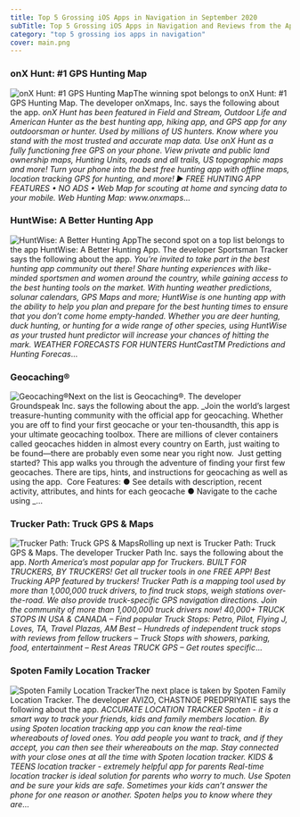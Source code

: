 ```yaml
---
title: Top 5 Grossing iOS Apps in Navigation in September 2020
subTitle: Top 5 Grossing iOS Apps in Navigation and Reviews from the AppStore in September 2020.
category: "top 5 grossing ios apps in navigation"
cover: main.png
---
```


### onX Hunt: #1 GPS Hunting Map

![onX Hunt: #1 GPS Hunting Map](https://is1-ssl.mzstatic.com/image/thumb/Purple124/v4/16/4a/c2/164ac2a1-ed26-2ec0-827e-ad40ec45e0c3/AppIcon-Hunt-0-0-1x_U007emarketing-0-0-0-7-0-0-sRGB-0-0-0-GLES2_U002c0-512MB-85-220-0-0.png/100x100bb.png)The winning spot belongs to onX Hunt: #1 GPS Hunting Map. The developer onXmaps, Inc. says the following about the app. _onX Hunt has been featured in Field and Stream, Outdoor Life and American Hunter as the best hunting app, hiking app, and GPS app for any outdoorsman or hunter. Used by millions of US hunters.  Know where you stand with the most trusted and accurate map data. Use onX Hunt as a fully functioning free GPS on your phone. View private and public land ownership maps, Hunting Units, roads and all trails, US topographic maps and more! Turn your phone into the best free hunting app with offline maps, location tracking GPS for hunting, and more!  ▶ FREE HUNTING APP FEATURES  • NO ADS • Web Map for scouting at home and syncing data to your mobile. Web Hunting Map: www.onxmaps_...

### HuntWise: A Better Hunting App

![HuntWise: A Better Hunting App](https://is4-ssl.mzstatic.com/image/thumb/Purple114/v4/57/1b/0a/571b0aed-1039-05c0-00cf-0c82e92282ba/Hunt-AppIcon-0-0-1x_U007emarketing-0-0-0-10-0-0-sRGB-0-0-0-GLES2_U002c0-512MB-85-220-0-0.png/100x100bb.png)The second spot on a top list belongs to the app HuntWise: A Better Hunting App. The developer Sportsman Tracker says the following about the app. _You’re invited to take part in the best hunting app community out there! Share hunting experiences with like-minded sportsmen and women around the country, while gaining access to the best hunting tools on the market.   With hunting weather predictions, solunar calendars, GPS Maps and more; HuntWise is one hunting app with the ability to help you plan and prepare for the best hunting times to ensure that you don’t come home empty-handed. Whether you are deer hunting, duck hunting, or hunting for a wide range of other species, using HuntWise as your trusted hunt predictor will increase your chances of hitting the mark.  WEATHER FORECASTS FOR HUNTERS  HuntCastTM Predictions and Hunting Forecas_...

### Geocaching®

![Geocaching®](https://is4-ssl.mzstatic.com/image/thumb/Purple114/v4/6e/3e/45/6e3e45fc-8a2a-88a7-7712-aec1657d9c80/AppIcon-0-0-1x_U007emarketing-0-0-0-7-0-0-sRGB-0-0-0-GLES2_U002c0-512MB-85-220-0-0.png/100x100bb.png)Next on the list is Geocaching®. The developer Groundspeak Inc. says the following about the app. _Join the world’s largest treasure-hunting community with the official app for geocaching. Whether you are off to find your first geocache or your ten-thousandth, this app is your ultimate geocaching toolbox.   There are millions of clever containers called geocaches hidden in almost every country on Earth, just waiting to be found—there are probably even some near you right now.  Just getting started? This app walks you through the adventure of finding your first few geocaches. There are tips, hints, and instructions for geocaching as well as using the app.  Core Features:  ●	See details with description, recent activity, attributes, and hints for each geocache ●	Navigate to the cache using _...

### Trucker Path: Truck GPS & Maps

![Trucker Path: Truck GPS & Maps](https://is3-ssl.mzstatic.com/image/thumb/Purple124/v4/2f/c9/0a/2fc90a81-9756-2bf4-4714-552053a38653/AppIcon-0-0-1x_U007emarketing-0-0-0-7-0-0-sRGB-0-0-0-GLES2_U002c0-512MB-85-220-0-0.png/100x100bb.png)Rolling up next is Trucker Path: Truck GPS & Maps. The developer Trucker Path Inc. says the following about the app. _North America’s most popular app for Truckers. BUILT FOR TRUCKERS, BY TRUCKERS! Get all trucker tools in one FREE APP! Best Trucking APP featured by truckers! Trucker Path is a mapping tool used by more than 1,000,000 truck drivers, to find truck stops, weigh stations over-the-road. We also provide truck-specific GPS navigation directions. Join the community of more than 1,000,000 truck drivers now!  40,000+ TRUCK STOPS IN USA & CANADA – Find popular Truck Stops: Petro, Pilot, Flying J, Loves, TA, Travel Plazas, AM Best – Hundreds of independent truck stops with reviews from fellow truckers – Truck Stops with showers, parking, food, entertainment – Rest Areas  TRUCK GPS – Get routes specific_...

### Spoten Family Location Tracker

![Spoten Family Location Tracker](https://is5-ssl.mzstatic.com/image/thumb/Purple124/v4/1c/87/ca/1c87ca9a-f3c2-2dff-016a-97077b5f4989/AppIcon-0-0-1x_U007emarketing-0-0-0-7-0-0-sRGB-0-0-0-GLES2_U002c0-512MB-85-220-0-0.png/100x100bb.png)The next place is taken by Spoten Family Location Tracker. The developer AVIZO, CHASTNOE PREDPRIYATIE says the following about the app. _ACCURATE LOCATION TRACKER  Spoten - it is a smart way to track your friends, kids and family members location. By using Spoten location tracking app you can know the real-time whereabouts of loved ones. You add people you want to track, and if they accept, you can then see their whereabouts on the map. Stay connected with your close ones at all the time with Spoten location tracker.  KIDS & TEENS location tracker - extremely helpful app for parents  Real-time location tracker is ideal solution for parents who worry to much. Use Spoten and be sure your kids are safe. Sometimes your kids can’t answer the phone for one reason or another. Spoten helps you to know where they are_...

